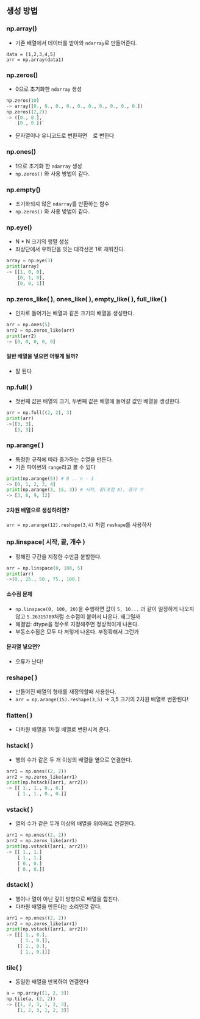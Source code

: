 ## 생성 방법
### **np.array()**  
- 기존 배열에서 데이터를 받아와 `ndarray`로 만들어준다. 
```
data = [1,2,3,4,5] 
arr = np.array(data1) 
```
### **np.zeros()**  
- 0으로 초기화한 `ndarray` 생성  
```python
np.zeros(10)  
-> array([0., 0., 0., 0., 0., 0., 0., 0., 0., 0.])
np.zeros((2,2))  
-> ([0., 0.],  
    [0., 0.])`  
```
- 문자열이나 유니코드로 변환하면 ` ` 로 변한다
### **np.ones()**  
- 1으로 초기화 한 `ndarray` 생성
- `np.zeros()` 와 사용 방법이 같다.
### **np.empty()**
  - 초기화되지 않은 `ndarray`를 반환하는 함수
  - `np.zeros()` 와 사용 방법이 같다.
### **np.eye()**
- N * N 크기의 행렬 생성
- 좌상단에서 우하단을 잇는 대각선은 1로 채워진다.
```py
array = np.eye(3)
print(array)
-> [[1, 0, 0],
    [0, 1, 0],
    [0, 0, 1]]
```
### np.zeros_like( ), ones_like( ), empty_like( ), full_like( )
- 인자로 들어가는 배열과 같은 크기의 배열을 생성한다.
```py
arr = np.ones(5)
arr2 = np.zeros_like(arr)
print(arr2)
-> [0, 0, 0, 0, 0]
```
#### 일반 배열을 넣으면 어떻게 될까?
- 잘 된다
### np.full( )
- 첫번째 값은 배열의 크기, 두번째 값은 배열에 들어갈 값인 배열을 생성한다.
```py
arr = np.full((2, 2), 3)
print(arr)
->[[3, 3],
   [3, 3]]
``` 
### np.arange( )
- 특정한 규칙에 따라 증가하는 수열을 만든다.
- 기존 파이썬의 `range`라고 볼 수 있다
```py
print(np.arange(5)) # 0 .. n - 1
-> [0, 1, 2, 3, 4]
print(np.arange(3, 15, 3)) # 시작, 끝(포함 X), 증가 수
-> [3, 6, 9, 12]
```
#### 2차원 배열으로 생성하려면?
`arr = np.arange(12).reshape(3,4)` 처럼 `reshape`를 사용하자

### np.linspace( 시작, 끝, 개수 )
- 정해진 구간을 지정한 수만큼 분할한다.
```py
arr = np.linspace(0, 100, 5)
print(arr)
->[0., 25., 50., 75., 100.]
```
#### 소수점 문제
- `np.linspace(0, 100, 20)`을 수행하면 값이 `5, 10...` 과 같이 일정하게 나오지 않고 `5.26315789`처럼 소수점이 붙어서 나온다. 왜그럴까
- 해결법: dtype을 정수로 지정해주면 정상적이게 나온다.
- 부동소수점은 모두 다 저렇게 나온다. 부정확해서 그런가
#### 문자열 넣으면?
- 오류가 난다!

### reshape( ) 
- 만들어진 배열의 형태를 재정의할때 사용한다.
- `arr = np.arange(15).reshape(3,5)` -> 3,5 크기의 2차원 배열로 변환된다!

### flatten( )
- 다차원 배열을 1차월 배열로 변환시켜 준다.

### hstack( )
- 행의 수가 같은 두 개 이상의 배열을 옆으로 연결한다.
```py
arr1 = np.ones((2, 2))
arr2 = np.zeros_like(arr1)
print(np.hstack([arr1, arr2]))
-> [[ 1., 1., 0., 0.]
    [ 1., 1., 0., 0.]]
```

### vstack( )
- 열의 수가 같은 두개 이상의 배열을 위아래로 연결한다.
```py
arr1 = np.ones((2, 2))
arr2 = np.zeros_like(arr1)
print(np.vstack([arr1, arr2]))
-> [[ 1., 1.]
    [ 1., 1.]
    [ 0., 0.]
    [ 0., 0.]]
```

### dstack( )
- 행이나 열이 아닌 깊이 방향으로 배열을 합친다.
- 다차원 배열을 만든다는 소리인것 같다.
```py
arr1 = np.ones((2, 2))
arr2 = np.zeros_like(arr1)
print(np.vstack([arr1, arr2]))
-> [[[ 1., 0.],
     [ 1., 0.]],
    [[ 1., 0.],
     [ 1., 0.]]]
```

### tile( )
- 동일한 배열을 반복하여 연결한다
```py
a = np.array([1, 2, 3])
np.tile(a, (2, 2))
-> [[1, 2, 3, 1, 2, 3],
    [1, 2, 3, 1, 2, 3]]
```